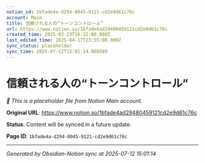 ```yaml
---
notion_id: 1bfade4a-d294-8045-9121-cd2e9d61c76c
account: Main
title: 信頼される人の“トーンコントロール”
url: https://www.notion.so/1bfade4ad29480459121cd2e9d61c76c
created_time: 2025-03-23T16:22:00.000Z
last_edited_time: 2025-04-17T23:55:00.000Z
sync_status: placeholder
sync_time: 2025-07-12T15:01:14.988589
---
```


# 信頼される人の“トーンコントロール”

*🔄 This is a placeholder file from Notion Main account.*

**Original URL**: https://www.notion.so/1bfade4ad29480459121cd2e9d61c76c

**Status**: Content will be synced in a future update.

**Page ID**: `1bfade4a-d294-8045-9121-cd2e9d61c76c`

---

*Generated by Obsidian-Notion sync at 2025-07-12 15:01:14*
